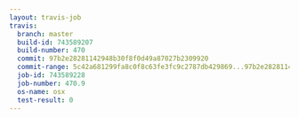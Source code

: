 ```yaml
---
layout: travis-job
travis:
  branch: master
  build-id: 743589207
  build-number: 470
  commit: 97b2e28281142948b30f8f0d49a87027b2309920
  commit-range: 5c42a681299fa8c0f8c63fe3fc9c2787db429869...97b2e28281142948b30f8f0d49a87027b2309920
  job-id: 743589228
  job-number: 470.9
  os-name: osx
  test-result: 0
---
```

